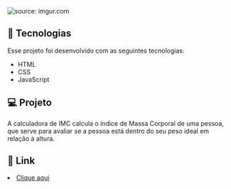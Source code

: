 <div>
  <img src="https://imgur.com/BgJbXIX.png" title="source: imgur.com" />
</div>


## 🧪 Tecnologias

Esse projeto foi desenvolvido com as seguintes tecnologias:

<ul>
  <li>HTML</li>
  
  <li>CSS</li>
  
  <li>JavaScript</li>
</ul>

## 💻 Projeto 
A calculadora de IMC calcula o índice de Massa Corporal de uma pessoa, que serve para avaliar se a pessoa está dentro do seu peso ideal em relação à altura.

## 🔗 Link

<li><a href="https://calculadoraimcdg.vercel.app">Clique aqui</a></li>

